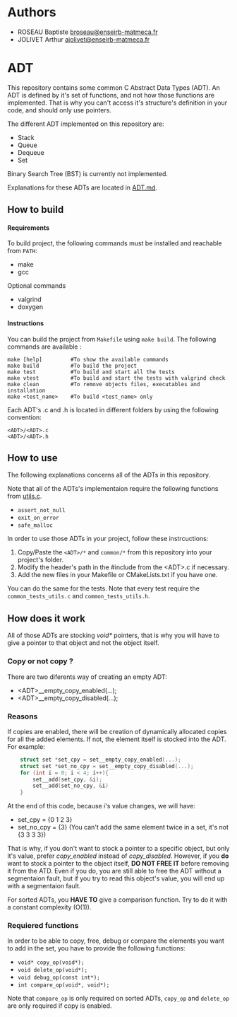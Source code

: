 # Authors
- ROSEAU Baptiste [broseau@enseirb-matmeca.fr](mailto:broseau@gmail.fr)
- JOLIVET Arthur [ajolivet@enseirb-matmeca.fr](mailto:ajolivet@enseirb-matmeca.fr)

# ADT
This repository contains some common C Abstract Data Types (ADT).
An ADT is defined by it's set of functions, and not how those functions are implemented. That is why you can't access it's structure's definition
in your code, and should only use pointers.

The different ADT implemented on this repository are:
- Stack
- Queue
- Dequeue
- Set

Binary Search Tree (BST) is currently not implemented.

Explanations for these ADTs are located in [ADT.md](./ADT.md).


## How to build
#### Requirements
To build project, the following commands must be installed and reachable from `PATH`:
- make
- gcc

Optional commands
- valgrind
- doxygen

#### Instructions
You can build the project from `Makefile` using `make build`.
The following commands are available :
```
make [help]         #To show the available commands
make build          #To build the project
make test           #To build and start all the tests
make vtest          #To build and start the tests with valgrind check
make clean          #To remove objects files, executables and installation
make <test_name>    #To build <test_name> only
```

Each ADT's .c and .h is located in different folders by using the following convention:
```
<ADT>/<ADT>.c
<ADT>/<ADT>.h
```


## How to use
The following explanations concerns all of the ADTs in this repository.

Note that all of the ADTs's implementaion require the following functions from [utils.c](./C/utils.c).
- `assert_not_null`
- `exit_on_error`
- `safe_malloc`

In order to use those ADTs in your project, follow these instrcuctions:
1. Copy/Paste the `<ADT>/*` and `common/*` from this repository into your project's folder.
2. Modify the header's path in the #include from the \<ADT\>.c if necessary.
4. Add the new files in your Makefile or CMakeLists.txt if you have one.

You can do the same for the tests. Note that every test require the `common_tests_utils.c` and `common_tests_utils.h`.


## How does it work
All of those ADTs are stocking _void*_ pointers, that is why you will have to give a pointer to that object and not the object itself.


### Copy or not copy ?
There are two diferents way of creating an empty ADT:
- \<ADT\>__empty_copy_enabled(...);
- \<ADT\>__empty_copy_disabled(...);


### Reasons
If copies are enabled, there will be creation of dynamically allocated copies for all the added elements.
If not, the element itself is stocked into the ADT.
For example:
```c
    struct set *set_cpy = set__empty_copy_enabled(...);
    struct set *set_no_cpy = set__empty_copy_disabled(...);
    for (int i = 0; i < 4; i++){
        set__add(set_cpy, &i);
        set__add(set_no_cpy, &i)
    }
```

At the end of this code, because *i*'s value changes, we will have:
- set_cpy = {0 1 2 3}
- set_no_cpy = {3} (You can't add the same element twice in a set, it's not {3 3 3 3})

That is why, if you don't want to stock a pointer to a specific object, but only it's value, prefer *copy_enabled* instead of *copy_disabled*.
However, if you **do** want to stock a pointer to the object itself, **DO NOT FREE IT** before removing it from the ATD. Even if you do, you are still able to free the ADT without a segmentaion fault, but if you try to read this object's value, you will end up with a segmentaion fault.

For sorted ADTs, you **HAVE TO** give a comparison function.
Try to do it with a constant complexity (O(1)).

### Requiered functions
In order to be able to copy, free, debug or compare the elements you want to add in the set, you have to provide the following functions:
- `void* copy_op(void*);`
- `void delete_op(void*);`
- `void debug_op(const int*);`
- `int compare_op(void*, void*);`

Note that `compare_op` is only required on sorted ADTs, `copy_op` and `delete_op` are only required if copy is enabled.
